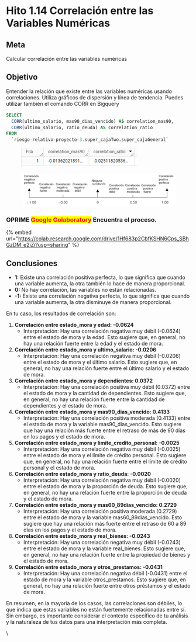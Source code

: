 # Hito 1.14 Correlación entre las Variables Numéricas

## Meta

Calcular correlación entre las variables numéricas

## Objetivo

Entender la relación que existe entre las variables numéricas usando correlaciones. Utiliza gráficos de dispersión y línea de tendencia. Puedes utilizar también el comando CORR en Bigquery

```sql
SELECT
  CORR(ultimo_salario, mas90_dias_vencido) AS correlation_mas90,
  CORR(ultimo_salario, ratio_deuda) AS correlation_ratio
FROM
  `riesgo-relativo-proyecto-3.super_cajaTwo.super_cajaGeneral`
```

<figure><img src="../../.gitbook/assets/image (96).png" alt=""><figcaption></figcaption></figure>



<figure><img src="../../.gitbook/assets/image (100).png" alt=""><figcaption></figcaption></figure>

### OPRIME <mark style="color:red;">Google Colaboratory</mark> Encuentra el proceso.

{% embed url="https://colab.research.google.com/drive/1Hf683p2CbfKSHN6Cps_SBhGzDM_e2iZi?usp=sharing" %}

## Conclusiones

* **1:** Existe una correlación positiva perfecta, lo que significa que cuando una variable aumenta, la otra también lo hace de manera proporcional.
* **0:** No hay correlación, las variables no están relacionadas.
* **-1:** Existe una correlación negativa perfecta, lo que significa que cuando una variable aumenta, la otra disminuye de manera proporcional.

En tu caso, los resultados de correlación son:

1. **Correlación entre estado\_mora y edad: -0.0624**
   * Interpretación: Hay una correlación negativa muy débil (-0.0624) entre el estado de mora y la edad. Esto sugiere que, en general, no hay una relación fuerte entre la edad y el estado de mora.
2. **Correlación entre estado\_mora y ultimo\_salario: -0.0206**
   * Interpretación: Hay una correlación negativa muy débil (-0.0206) entre el estado de mora y el último salario. Esto sugiere que, en general, no hay una relación fuerte entre el último salario y el estado de mora.
3. **Correlación entre estado\_mora y dependientes: 0.0372**
   * Interpretación: Hay una correlación positiva muy débil (0.0372) entre el estado de mora y la cantidad de dependientes. Esto sugiere que, en general, no hay una relación fuerte entre la cantidad de dependientes y el estado de mora.
4. **Correlación entre estado\_mora y mas90\_dias\_vencido: 0.4133**
   * Interpretación: Hay una correlación positiva moderada (0.4133) entre el estado de mora y la variable mas90\_dias\_vencido. Esto sugiere que hay una relación más fuerte entre el retraso de más de 90 días en los pagos y el estado de mora.
5. **Correlación entre estado\_mora y limite\_credito\_personal: -0.0025**
   * Interpretación: Hay una correlación negativa muy débil (-0.0025) entre el estado de mora y el límite de crédito personal. Esto sugiere que, en general, no hay una relación fuerte entre el límite de crédito personal y el estado de mora.
6. **Correlación entre estado\_mora y ratio\_deuda: -0.0020**
   * Interpretación: Hay una correlación negativa muy débil (-0.0020) entre el estado de mora y la proporción de deuda. Esto sugiere que, en general, no hay una relación fuerte entre la proporción de deuda y el estado de mora.
7. **Correlación entre estado\_mora y mas60\_89dias\_vencido: 0.2729**
   * Interpretación: Hay una correlación positiva moderada (0.2729) entre el estado de mora y la variable mas60\_89dias\_vencido. Esto sugiere que hay una relación más fuerte entre el retraso de 60 a 89 días en los pagos y el estado de mora.
8. **Correlación entre estado\_mora y real\_bienes: -0.0243**
   * Interpretación: Hay una correlación negativa muy débil (-0.0243) entre el estado de mora y la variable real\_bienes. Esto sugiere que, en general, no hay una relación fuerte entre la propiedad de bienes y el estado de mora.
9. **Correlación entre estado\_mora y otros\_prestamos: -0.0431**
   * Interpretación: Hay una correlación negativa débil (-0.0431) entre el estado de mora y la variable otros\_prestamos. Esto sugiere que, en general, no hay una relación fuerte entre otros préstamos y el estado de mora.

En resumen, en la mayoría de los casos, las correlaciones son débiles, lo que indica que estas variables no están fuertemente relacionadas entre sí. Sin embargo, es importante considerar el contexto específico de tu análisis y la naturaleza de tus datos para una interpretación más completa.

\

